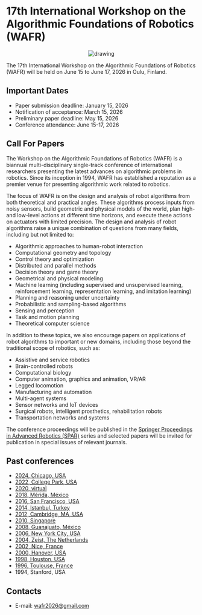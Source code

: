 <!-- ---
title: 17th International Workshop on the Algorithmic Foundations of Robotics
--- -->

# 17th International Workshop on the Algorithmic Foundations of Robotics (WAFR)

<p align="center">
<img src="figures/oulu.jpg" alt="drawing"/>
</p>

The 17th International Workshop on the Algorithmic Foundations of Robotics (WAFR) will be held on June 15 to June 17, 2026 in Oulu, Finland.

## Important Dates

- Paper submission deadline: January 15, 2026
- Notification of acceptance: March 15, 2026
- Preliminary paper deadline: May 15, 2026
- Conference attendance: June 15-17, 2026

## Call For Papers

The Workshop on the Algorithmic Foundations of Robotics (WAFR) is a biannual multi-disciplinary single-track conference of international researchers presenting the latest advances on algorithmic problems in robotics.
Since its inception in 1994, WAFR has established a reputation as a premier venue for presenting algorithmic work related to robotics.

The focus of WAFR is on the design and analysis of robot algorithms from both theoretical and practical angles.
These algorithms process inputs from noisy sensors, build geometric and physical models of the world, plan high-and low-level actions at different time horizons, and execute these actions on actuators with limited precision.
The design and analysis of robot algorithms raise a unique combination of questions from many fields, including but not limited to:
- Algorithmic approaches to human-robot interaction
- Computational geometry and topology
- Control theory and optimization
- Distributed and parallel methods
- Decision theory and game theory
- Geometrical and physical modeling
- Machine learning (including supervised and unsupervised learning, reinforcement learning, representation learning, and imitation learning)
- Planning and reasoning under uncertainty
- Probabilistic and sampling-based algorithms
- Sensing and perception
- Task and motion planning
- Theoretical computer science

In addition to these topics, we also encourage papers on applications of robot algorithms to important or new domains, including those beyond the traditional scope of robotics, such as:
- Assistive and service robotics
- Brain-controlled robots
- Computational biology
- Computer animation, graphics and animation, VR/AR
- Legged locomotion
- Manufacturing and automation
- Multi-agent systems
- Sensor networks and IoT devices
- Surgical robots, intelligent prosthetics, rehabilitation robots
- Transportation networks and systems

The conference proceedings will be published in the [Springer Proceedings in Advanced Robotics (SPAR)](https://www.springer.com/series/15556) series and selected papers will be invited for publication in special issues of relevant journals.

## Past conferences

- [2024, Chicago, USA](https://www.algorithmic-robotics.org/authors.php)
- [2022, College Park, USA](https://wafr2022.github.io/)
- [2020, virtual](http://robotics.cs.rutgers.edu/wafr2020/)
- [2018, Mérida, México](https://parasollab.web.illinois.edu/events/wafr/wafr2018/)
- [2016, San Francisco, USA](https://parasollab.web.illinois.edu/events/wafr/wafr2016/)
- [2014, Istanbul, Turkey](http://robot.cmpe.boun.edu.tr/wafr2014/)
- [2012, Cambridge, MA, USA](http://ares.lids.mit.edu/wafr/)
- [2010, Singapore](https://parasollab.web.illinois.edu/events/wafr/wafr2010/)
- [2008, Guanajuato, México](https://parasollab.web.illinois.edu/events/wafr/wafr2008/)
- [2006, New York City, USA](https://parasollab.web.illinois.edu/events/wafr/wafr2006/)
- [2004, Zeist, The Netherlands](https://parasollab.web.illinois.edu/events/wafr/wafr2004)
- [2002, Nice, France](https://parasollab.web.illinois.edu/events/wafr/wafr2002/)
- [2000, Hanover, USA](https://parasollab.web.illinois.edu/events/wafr/wafr2000/)
- [1998, Houston, USA](https://parasollab.web.illinois.edu/events/wafr/wafr1998/)
- [1996, Toulouse, France](https://parasollab.web.illinois.edu/events/wafr/wafr1996/)
- 1994, Stanford, USA

## Contacts

- E-mail: <a href="mailto:wafr2026@gmail.com">wafr2026@gmail.com</a>
